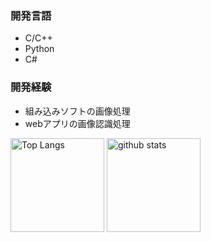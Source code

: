 ### 開発言語
- C/C++
- Python
- C#

### 開発経験
- 組み込みソフトの画像処理
- webアプリの画像認識処理

<!-- [![Top Langs](https://github-readme-stats.vercel.app/api/top-langs/?username=muraka3-k)](https://github.com/anuraghazra/github-readme-stats) -->
<p align="left"> 
  <img alt="Top Langs" height="150px" src="https://github-readme-stats.vercel.app/api/top-langs/?username=muraka3-k&layout=compact&show_icons=true&theme=onedark" />
  <img alt="github stats" height="150px" src="https://github-readme-stats.vercel.app/api?username=muraka3-k&theme=onedark&show_icons=ture" />
</p>
<!--
**muraka3-k/muraka3-k** is a ✨ _special_ ✨ repository because its `README.md` (this file) appears on your GitHub profile.

Here are some ideas to get you started:

- 🔭 I’m currently working on ...
- 🌱 I’m currently learning ...
- 👯 I’m looking to collaborate on ...
- 🤔 I’m looking for help with ...
- 💬 Ask me about ...
- 📫 How to reach me: ...
- 😄 Pronouns: ...
- ⚡ Fun fact: ...
-->
